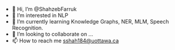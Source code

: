 - 👋 Hi, I’m @ShahzebFarruk
- 👀 I’m interested in NLP
- 🌱 I’m currently learning Knowledge Graphs, NER, MLM, Speech Recognition.
- 💞️ I’m looking to collaborate on ...
- 📫 How to reach me sshah184@uottawa.ca

<!---
ShahzebFarruk/ShahzebFarruk is a ✨ special ✨ repository because its `README.md` (this file) appears on your GitHub profile.
You can click the Preview link to take a look at your changes.
--->
